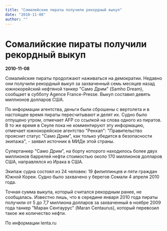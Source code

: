 ```yaml
---
title: "Сомалийские пираты получили рекордный выкуп"
date: "2010-11-08"
author: ""
---
```


# Сомалийские пираты получили рекордный выкуп

**2010-11-08** 

Сомалийские пираты продолжают наживаться на демократии. Недавно они получили рекордный выкуп за захваченный семь месяцев назад южнокорейский нефтяной танкер "Само Дрим" (Samho Dream), сообщает в субботу Agence France-Presse. Выкуп составил девять миллионов долларов США.

По информации агентства, деньги были сброшены с вертолета и в настоящее время пираты пересчитывают и делят их. Судно было отпущено утром, отмечает AFP со ссылкой на слова одного из пиратов. В то же время в Сеуле пока не комментируют эту информацию, отмечает южнокорейское агентство "Ренхап": "Правительство прояснит статус "Само Дрим", как только убедится в безопасности экипажа", - заявил источник в МИДе этой страны.

Супертанкер "Само Дрим", на борту которого находилось более двух миллионов баррелей нефти стоимостью около 170 миллионов долларов США, направлялся из Ирака в США.

Экипаж судна состоял из 24 человек: 19 филиппинцев и пяти граждан Южной Кореи. Судно было захвачено у берегов Сомали 4 апреля 2010 года.

Точная сумма выкупа, который считался рекордным ранее, не сообщалась. Известно лишь, что в середине января 2010 года пираты получили от 5 до 7,7 миллиона долларов за захваченный в ноябре 2009 года танкер "Маран Cентаурус" (Maran Centaurus), который перевозил такое же количество нефти.

По информации lenta.ru